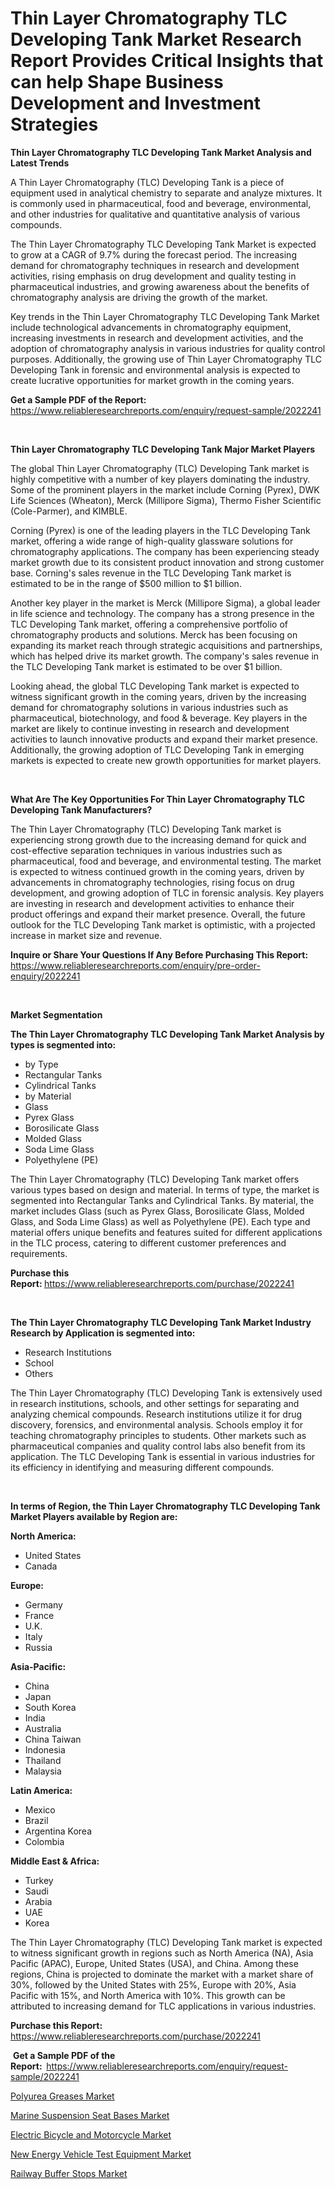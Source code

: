 <p><h1>Thin Layer Chromatography TLC Developing Tank Market Research Report Provides Critical Insights that can help Shape Business Development and Investment Strategies</h1></p><p><strong>Thin Layer Chromatography TLC Developing Tank Market Analysis and Latest Trends</strong></p>
<p><p>A Thin Layer Chromatography (TLC) Developing Tank is a piece of equipment used in analytical chemistry to separate and analyze mixtures. It is commonly used in pharmaceutical, food and beverage, environmental, and other industries for qualitative and quantitative analysis of various compounds.</p><p>The Thin Layer Chromatography TLC Developing Tank Market is expected to grow at a CAGR of 9.7% during the forecast period. The increasing demand for chromatography techniques in research and development activities, rising emphasis on drug development and quality testing in pharmaceutical industries, and growing awareness about the benefits of chromatography analysis are driving the growth of the market.</p><p>Key trends in the Thin Layer Chromatography TLC Developing Tank Market include technological advancements in chromatography equipment, increasing investments in research and development activities, and the adoption of chromatography analysis in various industries for quality control purposes. Additionally, the growing use of Thin Layer Chromatography TLC Developing Tank in forensic and environmental analysis is expected to create lucrative opportunities for market growth in the coming years.</p></p>
<p><strong>Get a Sample PDF of the Report:&nbsp;</strong> <a href="https://www.reliableresearchreports.com/enquiry/request-sample/2022241">https://www.reliableresearchreports.com/enquiry/request-sample/2022241</a></p>
<p>&nbsp;</p>
<p><strong>Thin Layer Chromatography TLC Developing Tank Major Market Players</strong></p>
<p><p>The global Thin Layer Chromatography (TLC) Developing Tank market is highly competitive with a number of key players dominating the industry. Some of the prominent players in the market include Corning (Pyrex), DWK Life Sciences (Wheaton), Merck (Millipore Sigma), Thermo Fisher Scientific (Cole-Parmer), and KIMBLE.</p><p>Corning (Pyrex) is one of the leading players in the TLC Developing Tank market, offering a wide range of high-quality glassware solutions for chromatography applications. The company has been experiencing steady market growth due to its consistent product innovation and strong customer base. Corning's sales revenue in the TLC Developing Tank market is estimated to be in the range of $500 million to $1 billion.</p><p>Another key player in the market is Merck (Millipore Sigma), a global leader in life science and technology. The company has a strong presence in the TLC Developing Tank market, offering a comprehensive portfolio of chromatography products and solutions. Merck has been focusing on expanding its market reach through strategic acquisitions and partnerships, which has helped drive its market growth. The company's sales revenue in the TLC Developing Tank market is estimated to be over $1 billion.</p><p>Looking ahead, the global TLC Developing Tank market is expected to witness significant growth in the coming years, driven by the increasing demand for chromatography solutions in various industries such as pharmaceutical, biotechnology, and food & beverage. Key players in the market are likely to continue investing in research and development activities to launch innovative products and expand their market presence. Additionally, the growing adoption of TLC Developing Tank in emerging markets is expected to create new growth opportunities for market players.</p></p>
<p>&nbsp;</p>
<p><strong>What Are The Key Opportunities For Thin Layer Chromatography TLC Developing Tank Manufacturers?</strong></p>
<p><p>The Thin Layer Chromatography (TLC) Developing Tank market is experiencing strong growth due to the increasing demand for quick and cost-effective separation techniques in various industries such as pharmaceutical, food and beverage, and environmental testing. The market is expected to witness continued growth in the coming years, driven by advancements in chromatography technologies, rising focus on drug development, and growing adoption of TLC in forensic analysis. Key players are investing in research and development activities to enhance their product offerings and expand their market presence. Overall, the future outlook for the TLC Developing Tank market is optimistic, with a projected increase in market size and revenue.</p></p>
<p><strong>Inquire or Share Your Questions If Any Before Purchasing This Report:</strong> <a href="https://www.reliableresearchreports.com/enquiry/pre-order-enquiry/2022241">https://www.reliableresearchreports.com/enquiry/pre-order-enquiry/2022241</a></p>
<p>&nbsp;</p>
<p><strong>Market Segmentation</strong></p>
<p><strong>The Thin Layer Chromatography TLC Developing Tank Market Analysis by types is segmented into:</strong></p>
<p><ul><li>by Type</li><li>Rectangular Tanks</li><li>Cylindrical Tanks</li><li>by Material</li><li>Glass</li><li>Pyrex Glass</li><li>Borosilicate Glass</li><li>Molded Glass</li><li>Soda Lime Glass</li><li>Polyethylene (PE)</li></ul></p>
<p><p>The Thin Layer Chromatography (TLC) Developing Tank market offers various types based on design and material. In terms of type, the market is segmented into Rectangular Tanks and Cylindrical Tanks. By material, the market includes Glass (such as Pyrex Glass, Borosilicate Glass, Molded Glass, and Soda Lime Glass) as well as Polyethylene (PE). Each type and material offers unique benefits and features suited for different applications in the TLC process, catering to different customer preferences and requirements.</p></p>
<p><strong>Purchase this Report:&nbsp;</strong><a href="https://www.reliableresearchreports.com/purchase/2022241">https://www.reliableresearchreports.com/purchase/2022241</a></p>
<p>&nbsp;</p>
<p><strong>The Thin Layer Chromatography TLC Developing Tank Market Industry Research by Application is segmented into:</strong></p>
<p><ul><li>Research Institutions</li><li>School</li><li>Others</li></ul></p>
<p><p>The Thin Layer Chromatography (TLC) Developing Tank is extensively used in research institutions, schools, and other settings for separating and analyzing chemical compounds. Research institutions utilize it for drug discovery, forensics, and environmental analysis. Schools employ it for teaching chromatography principles to students. Other markets such as pharmaceutical companies and quality control labs also benefit from its application. The TLC Developing Tank is essential in various industries for its efficiency in identifying and measuring different compounds.</p></p>
<p>&nbsp;</p>
<p><strong>In terms of Region, the Thin Layer Chromatography TLC Developing Tank Market Players available by Region are:</strong></p>
<p>
    <p> <strong> North America: </strong>
        <ul>
            <li>United States</li>
            <li>Canada</li>
        </ul>
        </p> 
    <p> <strong> Europe: </strong>
        <ul>
            <li>Germany</li>
            <li>France</li>
            <li>U.K.</li>
            <li>Italy</li>
            <li>Russia</li>
        </ul>
        </p> 
    <p> <strong> Asia-Pacific: </strong>
        <ul>
            <li>China</li>
            <li>Japan</li>
            <li>South Korea</li>
            <li>India</li>
            <li>Australia</li>
            <li>China Taiwan</li>
            <li>Indonesia</li>
            <li>Thailand</li>
            <li>Malaysia</li>
        </ul>
        </p> 
    <p> <strong> Latin America: </strong>
        <ul>
            <li>Mexico</li>
            <li>Brazil</li>
            <li>Argentina Korea</li>
            <li>Colombia</li>
        </ul>
        </p> 
    <p> <strong> Middle East & Africa: </strong>
        <ul>
            <li>Turkey</li>
            <li>Saudi</li>
            <li>Arabia</li>
            <li>UAE</li>
            <li>Korea</li>
        </ul>
    </p>
    </p>
<p><p>The Thin Layer Chromatography (TLC) Developing Tank market is expected to witness significant growth in regions such as North America (NA), Asia Pacific (APAC), Europe, United States (USA), and China. Among these regions, China is projected to dominate the market with a market share of 30%, followed by the United States with 25%, Europe with 20%, Asia Pacific with 15%, and North America with 10%. This growth can be attributed to increasing demand for TLC applications in various industries.</p></p>
<p><strong>Purchase this Report: </strong><a href="https://www.reliableresearchreports.com/purchase/2022241">https://www.reliableresearchreports.com/purchase/2022241</a></p>
<p>&nbsp;<strong>Get a Sample PDF of the Report:&nbsp;&nbsp;</strong><a href="https://www.reliableresearchreports.com/enquiry/request-sample/2022241">https://www.reliableresearchreports.com/enquiry/request-sample/2022241</a></p>
<p><strong></strong></p>
<p><p><a href="https://sulfuric-clavicle-d39.notion.site/Polyurea-Greases-Market-Dynamics-2024-2031-Also-about-Its-Market-Trends-Projections-and-Opportuni-f27eea96417a4ac7a8743be6add34e00">Polyurea Greases Market</a></p><p><a href="https://automatic-knee-4c7.notion.site/Marine-Suspension-Seat-Bases-Market-Offers-Provide-Insightful-Data-for-the-Time-Period-from-2024-to--2b7859d1b7924d53b5149c95fc96cdbb">Marine Suspension Seat Bases Market</a></p><p><a href="https://view.publitas.com/reportprime-1/electric-bicycle-and-motorcycle-market-growth-market-trends-covid-19-impact-and-forecasts-for-period-from-2024-2031/">Electric Bicycle and Motorcycle Market</a></p><p><a href="https://view.publitas.com/reportprime-1/new-energy-vehicle-test-equipment-market-research-report-unlocks-analysis-on-the-market-financial-status-market-size-and-market-revenue-upto-2031/">New Energy Vehicle Test Equipment Market</a></p><p><a href="https://florentine-yuzu-f42.notion.site/Railway-Buffer-Stops-Market-Size-Share-Trends-Analysis-Report-By-Application-Regional-Outlook-C-8afc1ca7f5e2439e84d096e4a049cc5c">Railway Buffer Stops Market</a></p></p>